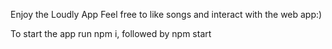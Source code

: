 Enjoy the Loudly App
Feel free to like songs and interact with the web app:)

To start the app run npm i, followed by npm start
